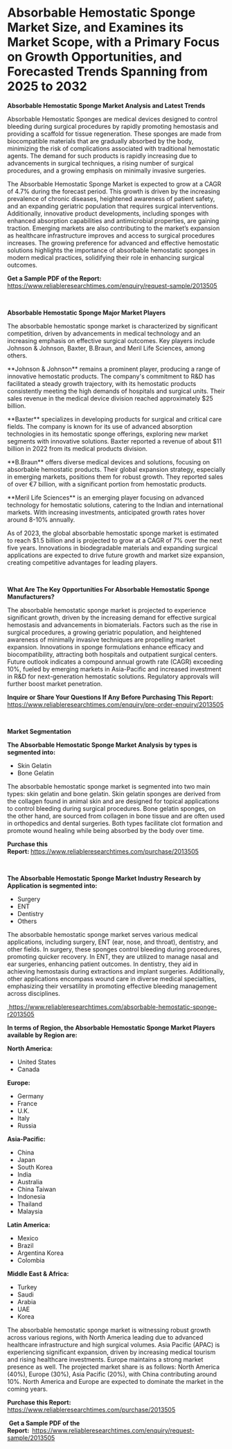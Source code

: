 <p><h1>Absorbable Hemostatic Sponge Market Size, and Examines its Market Scope, with a Primary Focus on Growth Opportunities, and Forecasted Trends Spanning from 2025 to 2032</h1></p><p><strong>Absorbable Hemostatic Sponge Market Analysis and Latest Trends</strong></p>
<p><p>Absorbable Hemostatic Sponges are medical devices designed to control bleeding during surgical procedures by rapidly promoting hemostasis and providing a scaffold for tissue regeneration. These sponges are made from biocompatible materials that are gradually absorbed by the body, minimizing the risk of complications associated with traditional hemostatic agents. The demand for such products is rapidly increasing due to advancements in surgical techniques, a rising number of surgical procedures, and a growing emphasis on minimally invasive surgeries.</p><p>The Absorbable Hemostatic Sponge Market is expected to grow at a CAGR of 4.7% during the forecast period. This growth is driven by the increasing prevalence of chronic diseases, heightened awareness of patient safety, and an expanding geriatric population that requires surgical interventions. Additionally, innovative product developments, including sponges with enhanced absorption capabilities and antimicrobial properties, are gaining traction. Emerging markets are also contributing to the market’s expansion as healthcare infrastructure improves and access to surgical procedures increases. The growing preference for advanced and effective hemostatic solutions highlights the importance of absorbable hemostatic sponges in modern medical practices, solidifying their role in enhancing surgical outcomes.</p></p>
<p><strong>Get a Sample PDF of the Report:&nbsp;</strong> <a href="https://www.reliableresearchtimes.com/enquiry/request-sample/2013505?utm_campaign=2220&utm_medium=2&utm_source=Github&utm_content=ia&utm_term=16042025&utm_id=absorbable-hemostatic-sponge">https://www.reliableresearchtimes.com/enquiry/request-sample/2013505</a></p>
<p>&nbsp;</p>
<p><strong>Absorbable Hemostatic Sponge Major Market Players</strong></p>
<p><p>The absorbable hemostatic sponge market is characterized by significant competition, driven by advancements in medical technology and an increasing emphasis on effective surgical outcomes. Key players include Johnson & Johnson, Baxter, B.Braun, and Meril Life Sciences, among others.</p><p>**Johnson & Johnson** remains a prominent player, producing a range of innovative hemostatic products. The company's commitment to R&D has facilitated a steady growth trajectory, with its hemostatic products consistently meeting the high demands of hospitals and surgical units. Their sales revenue in the medical device division reached approximately $25 billion.</p><p>**Baxter** specializes in developing products for surgical and critical care fields. The company is known for its use of advanced absorption technologies in its hemostatic sponge offerings, exploring new market segments with innovative solutions. Baxter reported a revenue of about $11 billion in 2022 from its medical products division.</p><p>**B.Braun** offers diverse medical devices and solutions, focusing on absorbable hemostatic products. Their global expansion strategy, especially in emerging markets, positions them for robust growth. They reported sales of over €7 billion, with a significant portion from hemostatic products.</p><p>**Meril Life Sciences** is an emerging player focusing on advanced technology for hemostatic solutions, catering to the Indian and international markets. With increasing investments, anticipated growth rates hover around 8-10% annually.</p><p>As of 2023, the global absorbable hemostatic sponge market is estimated to reach $1.5 billion and is projected to grow at a CAGR of 7% over the next five years. Innovations in biodegradable materials and expanding surgical applications are expected to drive future growth and market size expansion, creating competitive advantages for leading players.</p></p>
<p>&nbsp;</p>
<p><strong>What Are The Key Opportunities For Absorbable Hemostatic Sponge Manufacturers?</strong></p>
<p><p>The absorbable hemostatic sponge market is projected to experience significant growth, driven by the increasing demand for effective surgical hemostasis and advancements in biomaterials. Factors such as the rise in surgical procedures, a growing geriatric population, and heightened awareness of minimally invasive techniques are propelling market expansion. Innovations in sponge formulations enhance efficacy and biocompatibility, attracting both hospitals and outpatient surgical centers. Future outlook indicates a compound annual growth rate (CAGR) exceeding 10%, fueled by emerging markets in Asia-Pacific and increased investment in R&D for next-generation hemostatic solutions. Regulatory approvals will further boost market penetration.</p></p>
<p><strong>Inquire or Share Your Questions If Any Before Purchasing This Report:</strong> <a href="https://www.reliableresearchtimes.com/enquiry/pre-order-enquiry/2013505?utm_campaign=2220&utm_medium=2&utm_source=Github&utm_content=ia&utm_term=16042025&utm_id=absorbable-hemostatic-sponge">https://www.reliableresearchtimes.com/enquiry/pre-order-enquiry/2013505</a></p>
<p>&nbsp;</p>
<p><strong>Market Segmentation</strong></p>
<p><strong>The Absorbable Hemostatic Sponge Market Analysis by types is segmented into:</strong></p>
<p><ul><li>Skin Gelatin</li><li>Bone Gelatin</li></ul></p>
<p><p>The absorbable hemostatic sponge market is segmented into two main types: skin gelatin and bone gelatin. Skin gelatin sponges are derived from the collagen found in animal skin and are designed for topical applications to control bleeding during surgical procedures. Bone gelatin sponges, on the other hand, are sourced from collagen in bone tissue and are often used in orthopedics and dental surgeries. Both types facilitate clot formation and promote wound healing while being absorbed by the body over time.</p></p>
<p><strong>Purchase this Report:&nbsp;</strong><a href="https://www.reliableresearchtimes.com/purchase/2013505?utm_campaign=2220&utm_medium=2&utm_source=Github&utm_content=ia&utm_term=16042025&utm_id=absorbable-hemostatic-sponge">https://www.reliableresearchtimes.com/purchase/2013505</a></p>
<p>&nbsp;</p>
<p><strong>The Absorbable Hemostatic Sponge Market Industry Research by Application is segmented into:</strong></p>
<p><ul><li>Surgery</li><li>ENT</li><li>Dentistry</li><li>Others</li></ul></p>
<p><p>The absorbable hemostatic sponge market serves various medical applications, including surgery, ENT (ear, nose, and throat), dentistry, and other fields. In surgery, these sponges control bleeding during procedures, promoting quicker recovery. In ENT, they are utilized to manage nasal and ear surgeries, enhancing patient outcomes. In dentistry, they aid in achieving hemostasis during extractions and implant surgeries. Additionally, other applications encompass wound care in diverse medical specialties, emphasizing their versatility in promoting effective bleeding management across disciplines.</p></p>
<p><a href="https://www.reliableresearchtimes.com/absorbable-hemostatic-sponge-r2013505?utm_campaign=2220&utm_medium=2&utm_source=Github&utm_content=ia&utm_term=16042025&utm_id=absorbable-hemostatic-sponge">&nbsp;https://www.reliableresearchtimes.com/absorbable-hemostatic-sponge-r2013505</a></p>
<p><strong>In terms of Region, the Absorbable Hemostatic Sponge Market Players available by Region are:</strong></p>
<p>
    <p> <strong> North America: </strong>
        <ul>
            <li>United States</li>
            <li>Canada</li>
        </ul>
        </p> 
    <p> <strong> Europe: </strong>
        <ul>
            <li>Germany</li>
            <li>France</li>
            <li>U.K.</li>
            <li>Italy</li>
            <li>Russia</li>
        </ul>
        </p> 
    <p> <strong> Asia-Pacific: </strong>
        <ul>
            <li>China</li>
            <li>Japan</li>
            <li>South Korea</li>
            <li>India</li>
            <li>Australia</li>
            <li>China Taiwan</li>
            <li>Indonesia</li>
            <li>Thailand</li>
            <li>Malaysia</li>
        </ul>
        </p> 
    <p> <strong> Latin America: </strong>
        <ul>
            <li>Mexico</li>
            <li>Brazil</li>
            <li>Argentina Korea</li>
            <li>Colombia</li>
        </ul>
        </p> 
    <p> <strong> Middle East & Africa: </strong>
        <ul>
            <li>Turkey</li>
            <li>Saudi</li>
            <li>Arabia</li>
            <li>UAE</li>
            <li>Korea</li>
        </ul>
    </p>
    </p>
<p><p>The absorbable hemostatic sponge market is witnessing robust growth across various regions, with North America leading due to advanced healthcare infrastructure and high surgical volumes. Asia Pacific (APAC) is experiencing significant expansion, driven by increasing medical tourism and rising healthcare investments. Europe maintains a strong market presence as well. The projected market share is as follows: North America (40%), Europe (30%), Asia Pacific (20%), with China contributing around 10%. North America and Europe are expected to dominate the market in the coming years.</p></p>
<p><strong>Purchase this Report: </strong><a href="https://www.reliableresearchtimes.com/purchase/2013505?utm_campaign=2220&utm_medium=2&utm_source=Github&utm_content=ia&utm_term=16042025&utm_id=absorbable-hemostatic-sponge">https://www.reliableresearchtimes.com/purchase/2013505</a></p>
<p>&nbsp;<strong>Get a Sample PDF of the Report:&nbsp;&nbsp;</strong><a href="https://www.reliableresearchtimes.com/enquiry/request-sample/2013505?utm_campaign=2220&utm_medium=2&utm_source=Github&utm_content=ia&utm_term=16042025&utm_id=absorbable-hemostatic-sponge">https://www.reliableresearchtimes.com/enquiry/request-sample/2013505</a></p>
<p><strong></strong></p>
<p><p></p><p></p><p></p></p>